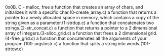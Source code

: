 0x0B. C - malloc, free
a function that creates an array of chars, and initializes it with a specific char.(0-create_array.c)
a function that returns a pointer to a newly allocated space in memory, which contains a copy of the string given as a parameter.(1-strdup.c)
a function that concatenates two strings.(2-str_concat.c)
a function that returns a pointer to a 2 dimensional array of integers.(3-alloc_grid.c)
a function that frees a 2 dimensional grid.(4-free_grid.c)
a function that concatenates all the arguments of your program.(100-argstostr.c)
a function that splits a string into words.(101-strtow.c)
